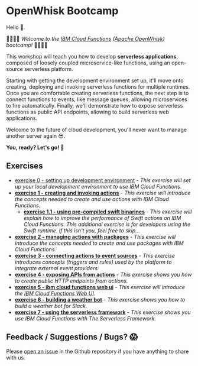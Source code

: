 # OpenWhisk Bootcamp

Hello 👋.

👩‍💻👨‍💻 *Welcome to the [IBM Cloud Functions](https://console.bluemix.net/openwhisk/) ([Apache OpenWhisk](http://openwhisk.incubator.apache.org/)) bootcamp!* 👩‍💻👨‍💻

This workshop will teach you how to develop **serverless applications**, composed of loosely coupled microservice-like functions, using an open-source serverless platform.

Starting with getting the development environment set up, it'll move onto creating, deploying and invoking serverless functions for multiple runtimes. Once you are comfortable creating serverless functions, the next step is to connect functions to events, like message queues, allowing microservices to fire automatically. Finally, we'll demonstrate how to expose serverless functions as public API endpoints, allowing to build serverless web applications. 

Welcome to the future of cloud development, you'll never want to manage another server again 😎.

**You, ready? Let's go!** 🚗

## Exercises

- [exercise 0 - setting up development environment](ex0%20-%20setting%20up%20development%20environment/README.md) - *This exercise will set up your local development environment to use IBM Cloud Functions.*
- [**exercise 1 -  creating and invoking actions**](ex1%20-%20creating%20and%20invoking%20actions/README.md) - *This exercise will introduce the concepts needed to create and use actions with IBM Cloud Functions.*
  - [**exercise 1.1 - using pre-compiled swift binarines**](ex1.1%20-%20using%20pre-compiled%20swift%20binaries) - *This exercise will explain how to improve the performance of Swift actions on IBM Cloud Functions. This additional exercise is for developers using the Swift runtime. If this isn't you, feel free to skip…*
- **[exercise 2 - managing actions with packages](ex2%20-%20managing%20actions%20with%20packages)** - *This exercise will introduce the concepts needed to create and use packages with IBM Cloud Functions.*
- **[exercise 3 - connecting actions to event sources](ex3%20-%20connecting%20actions%20to%20event%20sources/)** - *This exercise introduces concepts (triggers and rules) used by the platform to integrate external event providers.*
- **[exercise 4 - exposing APIs from actions](#ex4%20-%20exposing%20APIs%20from%20actions)** - *This exercise shows you how to create public HTTP endpoints from actions.* 
- [**exercise 5 - ibm cloud functions web ui**](ex5%20-%20ibm%20cloud%20functions%20web%20ui) - *This exercise will introduce the [IBM Cloud Functions Web UI](https://console.bluemix.net/openwhisk/).* 
- [**exercise 6 - building a weather bot**](ex6%20-%20building%20a%20weather%20bot) - *This exercise shows you how to build a weather bot for Slack.*
- [**exercise 7 - using the serverless framework**](ex7%20-%20using%20the%20serverless%20framework) - *This exercise shows you use IBM Cloud Functions with The Serverless Framework.* 

## Feedback / Suggestions / Bugs? 😱

Please [open an issue](https://github.com/IBM-Cloud/openwhisk-workshops/issues) in the Github repository if you have anything to share with us.
